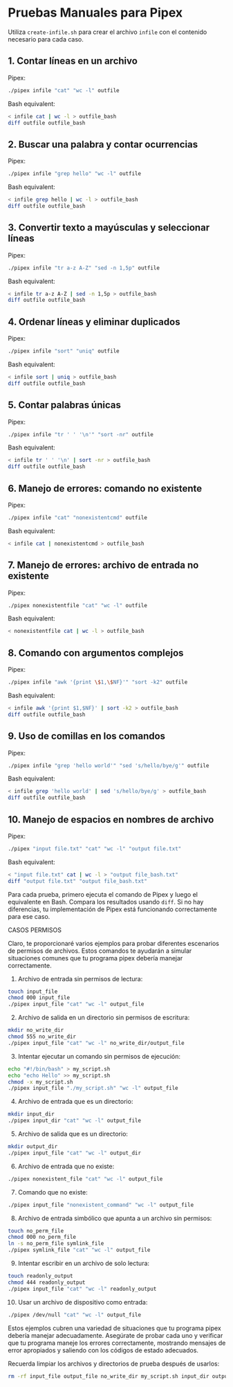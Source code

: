 # Pruebas Manuales para Pipex

Utiliza `create-infile.sh` para crear el archivo `infile` con el contenido necesario para cada caso.

## 1. Contar líneas en un archivo

Pipex:
```bash
./pipex infile "cat" "wc -l" outfile
```

Bash equivalent:
```bash
< infile cat | wc -l > outfile_bash
diff outfile outfile_bash
```

## 2. Buscar una palabra y contar ocurrencias

Pipex:
```bash
./pipex infile "grep hello" "wc -l" outfile
```

Bash equivalent:
```bash
< infile grep hello | wc -l > outfile_bash
diff outfile outfile_bash
```

## 3. Convertir texto a mayúsculas y seleccionar líneas

Pipex:
```bash
./pipex infile "tr a-z A-Z" "sed -n 1,5p" outfile
```

Bash equivalent:
```bash
< infile tr a-z A-Z | sed -n 1,5p > outfile_bash
diff outfile outfile_bash
```

## 4. Ordenar líneas y eliminar duplicados

Pipex:
```bash
./pipex infile "sort" "uniq" outfile
```

Bash equivalent:
```bash
< infile sort | uniq > outfile_bash
diff outfile outfile_bash
```

## 5. Contar palabras únicas

Pipex:
```bash
./pipex infile "tr ' ' '\n'" "sort -nr" outfile
```

Bash equivalent:
```bash
< infile tr ' ' '\n' | sort -nr > outfile_bash
diff outfile outfile_bash
```

## 6. Manejo de errores: comando no existente

Pipex:
```bash
./pipex infile "cat" "nonexistentcmd" outfile
```

Bash equivalent:
```bash
< infile cat | nonexistentcmd > outfile_bash
```

## 7. Manejo de errores: archivo de entrada no existente

Pipex:
```bash
./pipex nonexistentfile "cat" "wc -l" outfile
```

Bash equivalent:
```bash
< nonexistentfile cat | wc -l > outfile_bash
```

## 8. Comando con argumentos complejos

Pipex:
```bash
./pipex infile "awk '{print \$1,\$NF}'" "sort -k2" outfile
```

Bash equivalent:
```bash
< infile awk '{print $1,$NF}' | sort -k2 > outfile_bash
diff outfile outfile_bash
```

## 9. Uso de comillas en los comandos

Pipex:
```bash
./pipex infile "grep 'hello world'" "sed 's/hello/bye/g'" outfile
```

Bash equivalent:
```bash
< infile grep 'hello world' | sed 's/hello/bye/g' > outfile_bash
diff outfile outfile_bash
```

## 10. Manejo de espacios en nombres de archivo

Pipex:
```bash
./pipex "input file.txt" "cat" "wc -l" "output file.txt"
```

Bash equivalent:
```bash
< "input file.txt" cat | wc -l > "output file_bash.txt"
diff "output file.txt" "output file_bash.txt"
```

Para cada prueba, primero ejecuta el comando de Pipex y luego el equivalente en Bash. Compara los resultados usando `diff`. Si no hay diferencias, tu implementación de Pipex está funcionando correctamente para ese caso.


CASOS PERMISOS

Claro, te proporcionaré varios ejemplos para probar diferentes escenarios de permisos de archivos. Estos comandos te ayudarán a simular situaciones comunes que tu programa pipex debería manejar correctamente.

1. Archivo de entrada sin permisos de lectura:

```bash
touch input_file
chmod 000 input_file
./pipex input_file "cat" "wc -l" output_file
```

2. Archivo de salida en un directorio sin permisos de escritura:

```bash
mkdir no_write_dir
chmod 555 no_write_dir
./pipex input_file "cat" "wc -l" no_write_dir/output_file
```

3. Intentar ejecutar un comando sin permisos de ejecución:

```bash
echo "#!/bin/bash" > my_script.sh
echo "echo Hello" >> my_script.sh
chmod -x my_script.sh
./pipex input_file "./my_script.sh" "wc -l" output_file
```

4. Archivo de entrada que es un directorio:

```bash
mkdir input_dir
./pipex input_dir "cat" "wc -l" output_file
```

5. Archivo de salida que es un directorio:

```bash
mkdir output_dir
./pipex input_file "cat" "wc -l" output_dir
```

6. Archivo de entrada que no existe:

```bash
./pipex nonexistent_file "cat" "wc -l" output_file
```

7. Comando que no existe:

```bash
./pipex input_file "nonexistent_command" "wc -l" output_file
```

8. Archivo de entrada simbólico que apunta a un archivo sin permisos:

```bash
touch no_perm_file
chmod 000 no_perm_file
ln -s no_perm_file symlink_file
./pipex symlink_file "cat" "wc -l" output_file
```

9. Intentar escribir en un archivo de solo lectura:

```bash
touch readonly_output
chmod 444 readonly_output
./pipex input_file "cat" "wc -l" readonly_output
```

10. Usar un archivo de dispositivo como entrada:

```bash
./pipex /dev/null "cat" "wc -l" output_file
```

Estos ejemplos cubren una variedad de situaciones que tu programa pipex debería manejar adecuadamente. Asegúrate de probar cada uno y verificar que tu programa maneje los errores correctamente, mostrando mensajes de error apropiados y saliendo con los códigos de estado adecuados.

Recuerda limpiar los archivos y directorios de prueba después de usarlos:

```bash
rm -rf input_file output_file no_write_dir my_script.sh input_dir output_dir nonexistent_file no_perm_file symlink_file readonly_output
```

